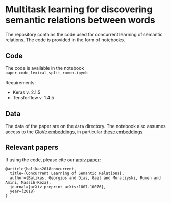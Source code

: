 # Multitask learning for discovering semantic relations between words

The repository contains the code used for concurrent learning of semantic relations. The code is provided in the form of notebooks.

## Code 
The code is available in the notebook `paper_code_lexical_split_rumen.ipynb`

Requirements: 
- Keras v. 2.1.5
- Tensforflow v. 1.4.5 

## Data
The data of the paper are on the `data` directory. The notebook also assumes access to the [GloVe embeddings](https://nlp.stanford.edu/projects/glove/), in particular [these embeddings](http://nlp.stanford.edu/data/glove.6B.zip).

## Relevant papers
If using the code, please cite our [arxiv paper](https://arxiv.org/pdf/1807.10076.pdf): 
```
@article{balikas2018concurrent,
  title={Concurrent Learning of Semantic Relations},
  author={Balikas, Georgios and Dias, Gael and Moraliyski, Rumen and Amini, Massih-Reza},
  journal={arXiv preprint arXiv:1807.10076},
  year={2018}
}
```
